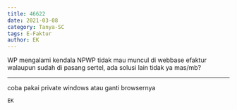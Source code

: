 ```yaml
---
title: 46622
date: 2021-03-08
category: Tanya-SC
tags: E-Faktur
author: EK
---
```


WP mengalami kendala NPWP tidak mau muncul di webbase efaktur walaupun sudah di pasang sertel, ada solusi lain tidak ya mas/mb?

---

coba pakai private windows atau ganti browsernya

`EK`
